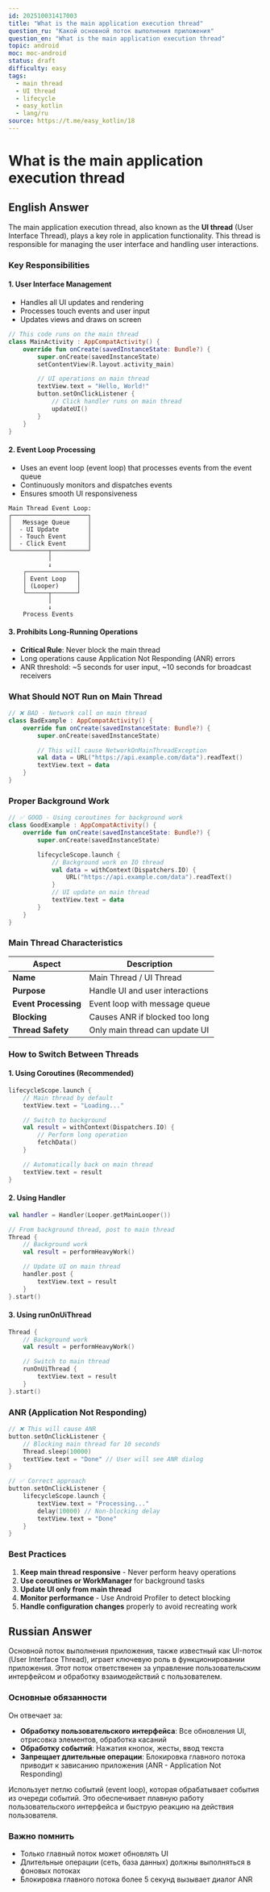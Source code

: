 ```yaml
---
id: 202510031417003
title: "What is the main application execution thread"
question_ru: "Какой основной поток выполнения приложения"
question_en: "What is the main application execution thread"
topic: android
moc: moc-android
status: draft
difficulty: easy
tags:
  - main thread
  - UI thread
  - lifecycle
  - easy_kotlin
  - lang/ru
source: https://t.me/easy_kotlin/18
---
```


# What is the main application execution thread

## English Answer

The main application execution thread, also known as the **UI thread** (User Interface Thread), plays a key role in application functionality. This thread is responsible for managing the user interface and handling user interactions.

### Key Responsibilities

#### 1. User Interface Management
- Handles all UI updates and rendering
- Processes touch events and user input
- Updates views and draws on screen

```kotlin
// This code runs on the main thread
class MainActivity : AppCompatActivity() {
    override fun onCreate(savedInstanceState: Bundle?) {
        super.onCreate(savedInstanceState)
        setContentView(R.layout.activity_main)

        // UI operations on main thread
        textView.text = "Hello, World!"
        button.setOnClickListener {
            // Click handler runs on main thread
            updateUI()
        }
    }
}
```

#### 2. Event Loop Processing
- Uses an event loop (event loop) that processes events from the event queue
- Continuously monitors and dispatches events
- Ensures smooth UI responsiveness

```
Main Thread Event Loop:
┌─────────────────────┐
│   Message Queue     │
│  - UI Update        │
│  - Touch Event      │
│  - Click Event      │
└──────────┬──────────┘
           │
           ↓
    ┌──────────────┐
    │ Event Loop   │
    │ (Looper)     │
    └──────┬───────┘
           │
           ↓
    Process Events
```

#### 3. Prohibits Long-Running Operations
- **Critical Rule**: Never block the main thread
- Long operations cause Application Not Responding (ANR) errors
- ANR threshold: ~5 seconds for user input, ~10 seconds for broadcast receivers

### What Should NOT Run on Main Thread

```kotlin
// ❌ BAD - Network call on main thread
class BadExample : AppCompatActivity() {
    override fun onCreate(savedInstanceState: Bundle?) {
        super.onCreate(savedInstanceState)

        // This will cause NetworkOnMainThreadException
        val data = URL("https://api.example.com/data").readText()
        textView.text = data
    }
}
```

### Proper Background Work

```kotlin
// ✅ GOOD - Using coroutines for background work
class GoodExample : AppCompatActivity() {
    override fun onCreate(savedInstanceState: Bundle?) {
        super.onCreate(savedInstanceState)

        lifecycleScope.launch {
            // Background work on IO thread
            val data = withContext(Dispatchers.IO) {
                URL("https://api.example.com/data").readText()
            }
            // UI update on main thread
            textView.text = data
        }
    }
}
```

### Main Thread Characteristics

| Aspect | Description |
|--------|-------------|
| **Name** | Main Thread / UI Thread |
| **Purpose** | Handle UI and user interactions |
| **Event Processing** | Event loop with message queue |
| **Blocking** | Causes ANR if blocked too long |
| **Thread Safety** | Only main thread can update UI |

### How to Switch Between Threads

#### 1. Using Coroutines (Recommended)
```kotlin
lifecycleScope.launch {
    // Main thread by default
    textView.text = "Loading..."

    // Switch to background
    val result = withContext(Dispatchers.IO) {
        // Perform long operation
        fetchData()
    }

    // Automatically back on main thread
    textView.text = result
}
```

#### 2. Using Handler
```kotlin
val handler = Handler(Looper.getMainLooper())

// From background thread, post to main thread
Thread {
    // Background work
    val result = performHeavyWork()

    // Update UI on main thread
    handler.post {
        textView.text = result
    }
}.start()
```

#### 3. Using runOnUiThread
```kotlin
Thread {
    // Background work
    val result = performHeavyWork()

    // Switch to main thread
    runOnUiThread {
        textView.text = result
    }
}.start()
```

### ANR (Application Not Responding)

```kotlin
// ❌ This will cause ANR
button.setOnClickListener {
    // Blocking main thread for 10 seconds
    Thread.sleep(10000)
    textView.text = "Done" // User will see ANR dialog
}

// ✅ Correct approach
button.setOnClickListener {
    lifecycleScope.launch {
        textView.text = "Processing..."
        delay(10000) // Non-blocking delay
        textView.text = "Done"
    }
}
```

### Best Practices

1. **Keep main thread responsive** - Never perform heavy operations
2. **Use coroutines or WorkManager** for background tasks
3. **Update UI only from main thread**
4. **Monitor performance** - Use Android Profiler to detect blocking
5. **Handle configuration changes** properly to avoid recreating work

## Russian Answer

Основной поток выполнения приложения, также известный как UI-поток (User Interface Thread), играет ключевую роль в функционировании приложения. Этот поток ответственен за управление пользовательским интерфейсом и обработку взаимодействий с пользователем.

### Основные обязанности

Он отвечает за:
- **Обработку пользовательского интерфейса**: Все обновления UI, отрисовка элементов, обработка касаний
- **Обработку событий**: Нажатия кнопок, жесты, ввод текста
- **Запрещает длительные операции**: Блокировка главного потока приводит к зависанию приложения (ANR - Application Not Responding)

Использует петлю событий (event loop), которая обрабатывает события из очереди событий. Это обеспечивает плавную работу пользовательского интерфейса и быструю реакцию на действия пользователя.

### Важно помнить

- Только главный поток может обновлять UI
- Длительные операции (сеть, база данных) должны выполняться в фоновых потоках
- Блокировка главного потока более 5 секунд вызывает диалог ANR
